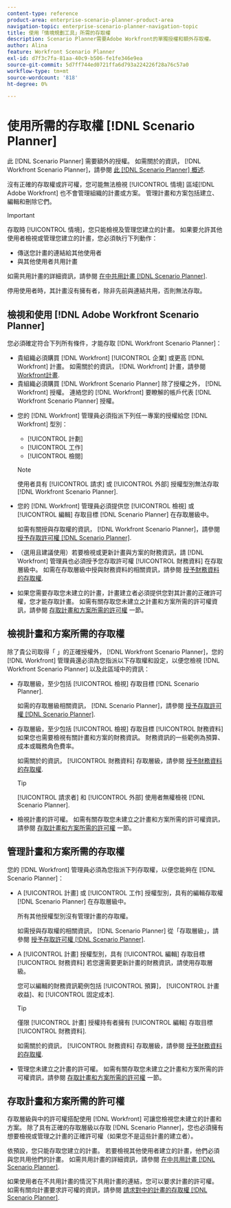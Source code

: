 ```yaml
---
content-type: reference
product-area: enterprise-scenario-planner-product-area
navigation-topic: enterprise-scenario-planner-navigation-topic
title: 使用「情境規劃工具」所需的存取權
description: Scenario Planner需要Adobe Workfront的單獨授權和額外存取權。
author: Alina
feature: Workfront Scenario Planner
exl-id: d7f3c7fa-81aa-40c9-b506-fe1fe346e9ea
source-git-commit: 5d7ff744ed0721ffa6d793a224226f28a76c57a0
workflow-type: tm+mt
source-wordcount: '818'
ht-degree: 0%

---
```


# 使用所需的存取權 [!DNL Scenario Planner]

此 [!DNL Scenario Planner] 需要額外的授權。 如需關於的資訊， [!DNL Workfront Scenario Planner]，請參閱 [此 [!DNL Scenario Planner] 概述](../scenario-planner/scenario-planner-overview.md).

<!--
might need to add information about the permissions to plans/ initiatives if those will be coming later?
-->

沒有正確的存取權或許可權，您可能無法檢視 [!UICONTROL 情境] 區域[!DNL  Adobe Workfront] 也不會管理組織的計畫或方案。 管理計畫和方案包括建立、編輯和刪除它們。

>[!IMPORTANT]
>
>存取時 [!UICONTROL 情境]，您只能檢視及管理您建立的計畫。 如果要允許其他使用者檢視或管理您建立的計畫，您必須執行下列動作：
>
>* 傳送您計畫的連結給其他使用者
>* 與其他使用者共用計畫
>
>  如需共用計畫的詳細資訊，請參閱 [在中共用計畫 [!DNL Scenario Planner]](../scenario-planner/share-a-plan.md).
>
>停用使用者時，其計畫沒有擁有者，除非先前與連結共用，否則無法存取。

## 檢視和使用 [!DNL Adobe Workfront Scenario Planner]

您必須確定符合下列所有條件，才能存取 [!DNL Workfront Scenario Planner]：

<!--drafted for P&P:

* Depending on whether you use the current or the legacy Workfront plans, your organization must have the following:

  * For the current plans:  

    * The [!UICONTROL Ultimate] [!DNL Workfront] plan.

      Or
  
    * The [!UICONTROL Select] or [!UICONTROL Prime] [!DNL Workfront] plan, in addition to purchasing a separate [!DNL Scenario Planner] license.

  * For the legacy plans: (indent the bullets below, before the NOTE)

-->

* 貴組織必須購買 [!DNL Workfront] [!UICONTROL 企業] 或更高 [!DNL Workfront] 計畫。 如需關於的資訊， [!DNL Workfront] 計畫，請參閱 [Workfront計畫](https://workfront.com/plans).
* 貴組織必須購買 [!DNL Workfront Scenario Planner] 除了授權之外， [!DNL Workfront] 授權。 連絡您的 [!DNL Workfront] 要瞭解的帳戶代表 [!DNL Workfront Scenario Planner] 授權。

<!--drafted for P&P: 

* Depending on whether you use the current or legacy licenses, your [!DNL Workfront] administrator must assign you a license of any of the following types: 

  * For the current licenses: 
    * [!UICONTROL Standard]
    * [!UICONTROL Light]

  * For the legacy licenses: (re-indent the licenses below and reword the sentence)

-->



* 您的 [!DNL Workfront] 管理員必須指派下列任一專案的授權給您 [!DNL Workfront] 型別：

   * [!UICONTROL 計劃]
   * [!UICONTROL 工作]
   * [!UICONTROL 檢閱]

  >[!NOTE]
  >
  >使用者具有 [!UICONTROL 請求] 或 [!UICONTROL 外部] 授權型別無法存取 [!DNL Workfront Scenario Planner].

<!--drafted - replace the note above with this at P&P release: 
  * When using the current licenses, users with a [!UICONTROL Contributor] or [!UICONTROL External] license type cannot access the [!DNL Scenario Planner].
  * When using the legacy licenses, users with a Request or External license type cannot access the Scenario Planner. -->

* 您的 [!DNL Workfront] 管理員必須提供您 [!UICONTROL 檢視] 或 [!UICONTROL 編輯] 存取目標 [!DNL Scenario Planner] 在存取層級中。

  如需有關授與存取權的資訊， [!DNL Workfront Scenario Planner]，請參閱 [授予存取許可權 [!DNL Scenario Planner]](../administration-and-setup/add-users/configure-and-grant-access/grant-access-sp.md).

* （選用且建議使用）若要檢視或更新計畫與方案的財務資訊，請 [!DNL Workfront] 管理員也必須授予您存取許可權 [!UICONTROL 財務資料] 在存取層級中。 如需在存取層級中授與財務資料的相關資訊，請參閱 [授予財務資料的存取權](../administration-and-setup/add-users/configure-and-grant-access/grant-access-financial.md).

  <!--this used to be true but not anymore:
  <li data-mc-conditions="QuicksilverOrClassic.Draft mode"> <p>(NOTE: this is no longer needed) </p> <p>Your Workfront administrator must assign you a layout template that includes the Scenarios area in the Main Menu. </p> <p>For information about customizing the Main Menu in a layout template, see <a href="../administration-and-setup/customize-workfront/use-layout-templates/customize-main-menu.md" class="MCXref xref" xrefformat="{para}">Customize the Main Menu using a layout template</a>. </p> <p>For information about assigning users to a Layout Template, see <a href="../administration-and-setup/customize-workfront/use-layout-templates/assign-users-to-layout-template.md" class="MCXref xref" xrefformat="{para}">Assign users to a layout template</a>.</p> </li>
  -->

* 如果您需要存取您未建立的計畫，計畫建立者必須提供您對其計畫的正確許可權，您才能存取計畫。 如需有關存取您未建立之計畫和方案所需的許可權資訊，請參閱 [存取計畫和方案所需的許可權](#permissions-needed-to-access-plans-and-initiatives) 一節。

## 檢視計畫和方案所需的存取權

除了貴公司取得「 」的正確授權外， [!DNL Workfront Scenario Planner]，您的 [!DNL Workfront] 管理員還必須為您指派以下存取權和設定，以便您檢視 [!DNL Workfront Scenario Planner] 以及此區域中的資訊：

* 存取層級，至少包括 [!UICONTROL 檢視] 存取目標 [!DNL Scenario Planner].

  如需的存取層級相關資訊， [!DNL Scenario Planner]，請參閱 [授予存取許可權 [!DNL Scenario Planner]](../administration-and-setup/add-users/configure-and-grant-access/grant-access-sp.md).

* 存取層級，至少包括 [!UICONTROL 檢視] 存取目標 [!UICONTROL 財務資料] 如果您也需要檢視有關計畫和方案的財務資訊。 財務資訊的一些範例為預算、成本或職務角色費率。

  如需關於的資訊， [!UICONTROL 財務資料] 存取層級，請參閱 [授予財務資料的存取權](../administration-and-setup/add-users/configure-and-grant-access/grant-access-financial.md).

  >[!TIP]
  >
  >[!UICONTROL 請求者] 和 [!UICONTROL 外部] 使用者無權檢視 [!DNL Scenario Planner].

* 檢視計畫的許可權。 如需有關存取您未建立之計畫和方案所需的許可權資訊，請參閱 [存取計畫和方案所需的許可權](#permissions-needed-to-access-plans-and-initiatives) 一節。

## 管理計畫和方案所需的存取權

您的 [!DNL Workfront] 管理員必須為您指派下列存取權，以便您能夠在 [!DNL Scenario Planner]：

* A [!UICONTROL 計畫] 或 [!UICONTROL 工作] 授權型別，具有的編輯存取權 [!DNL Scenario Planner] 在存取層級中。

  所有其他授權型別沒有管理計畫的存取權。

  如需授與存取權的相關資訊， [!DNL Scenario Planner] 從「存取層級」，請參閱 [授予存取許可權 [!DNL Scenario Planner]](../administration-and-setup/add-users/configure-and-grant-access/grant-access-sp.md).

* A [!UICONTROL 計畫] 授權型別，具有 [!UICONTROL 編輯] 存取目標 [!UICONTROL 財務資料] 若您還需要更新計畫的財務資訊，請使用存取層級。

  您可以編輯的財務資訊範例包括 [!UICONTROL 預算]， [!UICONTROL 計畫收益]、和 [!UICONTROL 固定成本].

  >[!TIP]
  >
  >僅限 [!UICONTROL 計畫] 授權持有者擁有 [!UICONTROL 編輯] 存取目標 [!UICONTROL 財務資料].

  如需關於的資訊， [!UICONTROL 財務資料] 存取層級，請參閱 [授予財務資料的存取權](../administration-and-setup/add-users/configure-and-grant-access/grant-access-financial.md).

* 管理您未建立之計畫的許可權。 如需有關存取您未建立之計畫和方案所需的許可權資訊，請參閱 [存取計畫和方案所需的許可權](#permissions-needed-to-access-plans-and-initiatives) 一節。

## 存取計畫和方案所需的許可權

存取層級與中的許可權搭配使用 [!DNL Workfront] 可讓您檢視您未建立的計畫和方案。 除了具有正確的存取層級以存取 [!DNL Scenario Planner]，您也必須擁有想要檢視或管理之計畫的正確許可權（如果您不是這些計畫的建立者）。

依預設，您只能存取您建立的計畫。 若要檢視其他使用者建立的計畫，他們必須與您共用他們的計畫。 如需共用計畫的詳細資訊，請參閱 [在中共用計畫 [!DNL Scenario Planner]](../scenario-planner/share-a-plan.md).

如果使用者在不共用計畫的情況下共用計畫的連結，您可以要求計畫的許可權。 如需有關向計畫要求許可權的資訊，請參閱 [請求對中的計畫的存取權 [!DNL Scenario Planner]](../scenario-planner/request-access-to-plan.md).

